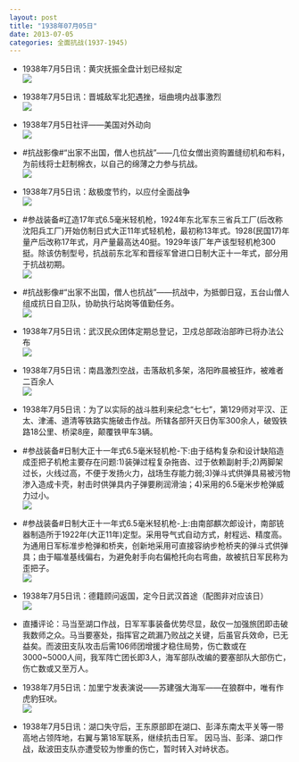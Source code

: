 ```yaml
---
layout: post
title: "1938年07月05日"
date: 2013-07-05
categories: 全面抗战(1937-1945)
---
```


<meta name="referrer" content="no-referrer" />

- 1938年7月5日讯：黄灾抚振全盘计划已经拟定 <br/><img src="https://ww1.sinaimg.cn/large/aca367d8jw1e6cbd1bwzhj20c10aymyr.jpg" />

- 1938年7月5日讯：晋城敌军北犯遇挫，垣曲境内战事激烈 <br/><img src="https://ww4.sinaimg.cn/large/aca367d8jw1e6c7w7klpoj20c11au44p.jpg" />

- 1938年7月5日社评——美国对外动向 <br/><img src="https://ww4.sinaimg.cn/large/aca367d8jw1e6c65n9f6xj20c10ngtcc.jpg" />

- #抗战影像#“出家不出国，僧人也抗战”——几位女僧出资购置缝纫机和布料，为前线将士赶制棉衣，以自己的绵薄之力参与抗战。 <br/><img src="https://ww3.sinaimg.cn/large/aca367d8jw1e6c1tzrw5ij20i20c541a.jpg" />

- 1938年7月5日讯：敌极度节约，以应付全面战争 <br/><img src="https://ww1.sinaimg.cn/large/aca367d8jw1e6c0daqtqxj20bf06b752.jpg" />

- #参战装备#辽造17年式6.5毫米轻机枪，1924年东北军东三省兵工厂(后改称沈阳兵工厂)开始仿制日式大正11年式轻机枪，最初称13年式。1928(民国17)年量产后改称17年式，月产量最高达40挺。1929年该厂年产该型轻机枪300挺。除该仿制型号，抗战前东北军和晋绥军曾进口日制大正十一年式，部分用于抗战初期。 <br/><img src="https://ww4.sinaimg.cn/large/aca367d8jw1e6byd3vg3kj20hs09aq38.jpg" />

- #抗战影像#“出家不出国，僧人也抗战”——抗战中，为抵御日寇，五台山僧人组成抗日自卫队，协助执行站岗等值勤任务。 <br/><img src="https://ww2.sinaimg.cn/large/aca367d8jw1e6bvrb799ij20c10mxdho.jpg" />

- 1938年7月5日讯：武汉民众团体定期总登记，卫戍总部政治部昨已将办法公布 <br/><img src="https://ww4.sinaimg.cn/large/aca367d8jw1e6buwbiefej20730vvtbk.jpg" />

- 1938年7月5日讯：南昌激烈空战，击落敌机多架，洛阳昨晨被狂炸，被难者二百余人 <br/><img src="https://ww1.sinaimg.cn/large/aca367d8jw1e6btfl5k5yj20bz0pxgnv.jpg" />

- 1938年7月5日讯：为了以实际的战斗胜利来纪念“七七”，第129师对平汉、正太、津浦、道清等铁路实施破击作战。所辖各部歼灭日伪军300余人，破毁铁路18公里、桥梁8座，颠覆铁甲车3辆。 

- #参战装备#日制大正十一年式6.5毫米轻机枪-下:由于结构复杂和设计缺陷造成歪把子机枪主要存在问题:1)装弹过程复杂拖沓、过于依赖副射手;2)两脚架过长，火线过高，不便于发扬火力，战场生存能力弱;3)弹斗式供弹具易被污物渗入造成卡壳，射击时供弹具内子弹要刷润滑油；4)采用的6.5毫米步枪弹威力过小。 <br/><img src="https://ww3.sinaimg.cn/large/aca367d8jw1e6bptpj88mj20c10vf40n.jpg" />

- #参战装备#日制大正十一年式6.5毫米轻机枪-上:由南部麒次郎设计，南部铳器制造所于1922年(大正11年)定型。采用导气式自动方式，射程远、精度高。为通用日军标准步枪弹和桥夹，创新地采用可直接容纳步枪桥夹的弹斗式供弹具；由于瞄准基线偏右，为避免射手向右偏枪托向右弯曲，故被抗日军民称为歪把子。 <br/><img src="https://ww3.sinaimg.cn/large/aca367d8jw1e6bpr0uwhoj20c11gyq66.jpg" />

- 1938年7月5日讯：德籍顾问返国，定今日武汉首途（配图非对应该日） <br/><img src="https://ww3.sinaimg.cn/large/aca367d8jw1e6bo8bsrgrj20c10y30v1.jpg" />

- 直播评论：马当至湖口作战，日军军事装备优势尽显，敌仅一加强旅团即击破我数师之众。马当要塞处，指挥官之疏漏乃败战之关键，后虽官兵效命，已无益矣。而波田支队攻击后需106师团增援才稳住局势，伤亡数或在3000~5000人间，我军阵亡团长即3人，海军部队改编的要塞部队大部伤亡，伤亡数或又至万人。 

- 1938年7月5日讯：加里宁发表演说——苏建强大海军——在狼群中，唯有作虎豹狂吠。 <br/><img src="https://ww1.sinaimg.cn/large/aca367d8jw1e6blcwey3dj20c10qzdhn.jpg" />

- 1938年7月5日讯：湖口失守后，王东原部即在湖口、彭泽东南太平关等一带高地占领阵地，右翼与第18军联系，继续抗击日军。 因马当、彭泽、湖口作战，敌波田支队亦遭受较为惨重的伤亡，暂时转入对峙状态。 

